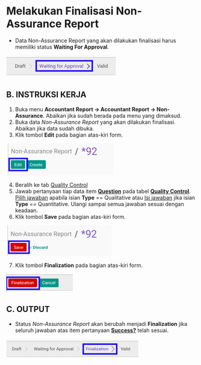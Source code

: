 # Melakukan Finalisasi Non-Assurance Report

* Data Non-Assurance Report yang akan dilakukan finalisasi harus memiliki status **Waiting For Approval**.

![](../../img/non-assurance-report/status-waiting-for-approval.png)


## B. INSTRUKSI KERJA

1. Buka menu **Accountant Report -> Accountant Report -> Non-Assurance**. Abaikan jika sudah berada pada menu yang dimaksud.
2. Buka data *Non-Assurance Report* yang akan dilakukan finalisasi. Abaikan jika data sudah dibuka.
3. Klik tombol **Edit** pada bagian atas-kiri form.

![](../../img/non-assurance-report/tombol-edit-finalization.png)

4. Beralih ke tab [Quality Control](./penjelasan.md#tab-quality-control)
5. Jawab pertanyaan tiap data item **[Question](./penjelasan.md#field-question)** pada tabel **[Quality Control](./penjelasan.md#tab-quality-control)**. <a name="l5">[Pilih jawaban](./memilih-jawaban-qualitative.md) apabila isian **Type** == Qualitative atau <a name="l5">[Isi jawaban](./mengisi-jawaban-quantitative.md) jika isian **Type** == Quantitative. Ulangi sampai semua jawaban sesuai dengan keadaan.
6. Klik tombol **Save** pada bagian atas-kiri form.

![](../../img/non-assurance-report/tombol-simpan-finalization.png)

7. Klik tombol **Finalization** pada bagian atas-kiri form.

![](../../img/non-assurance-report/tombol-finalization.png)

## C. OUTPUT

* Status *Non-Assurance Report* akan berubah menjadi **Finalization** jika seluruh jawaban atas item pertanyaan **[Success?](./penjelasan.md#field-question)** telah sesuai.

![](../../img/non-assurance-report/status-finalization.png)
